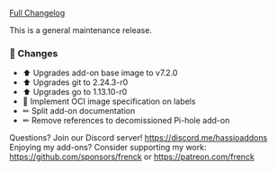 [Full Changelog][changelog]

This is a general maintenance release.

### 🔨 Changes

- ⬆ Upgrades add-on base image to v7.2.0
- ⬆ Upgrades git to 2.24.3-r0
- ⬆ Upgrades go to 1.13.10-r0
- 🔨 Implement OCI image specification on labels
- ✏ Split add-on documentation
- ✏ Remove references to decomissioned Pi-hole add-on

[changelog]: https://github.com/hassio-addons/addon-wireguard/compare/v0.3.1...v0.3.2

Questions? Join our Discord server! https://discord.me/hassioaddons
Enjoying my add-ons? Consider supporting my work:
https://github.com/sponsors/frenck or https://patreon.com/frenck